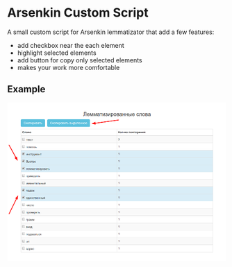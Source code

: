 # Arsenkin Custom Script

A small custom script for Arsenkin lemmatizator that add a few features:
* add checkbox near the each element
* highlight selected elements
* add button for copy only selected elements
* makes your work more comfortable

## Example
![arsenkin custom script](example.png "arsenkin custom script")
